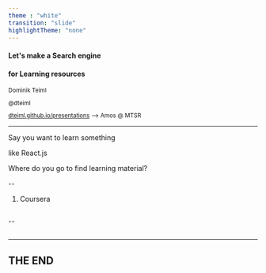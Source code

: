 ```yaml
---
theme : "white"
transition: "slide"
highlightTheme: "none"
---
```


#### Let's make a Search engine 

#### for Learning resources

<small>

Dominik Teiml

@dteiml

[dteiml.github.io/presentations](dteiml.github.io/presentations) --> Amos @ MTSR

</small>

---

<!-- How many people have ever learned something online? -->

Say you want to learn something

like React.js

Where do you go to find learning material?

--

1. Coursera

<img data-src="./coursera.png" style="background: none !important; border: none !important;">

<!-- Your options are -->

--

<img data-src="./all.png" style="background: none !important; border: none !important;">





---

<!-- .slide: style="text-align: left;" -->
## THE END